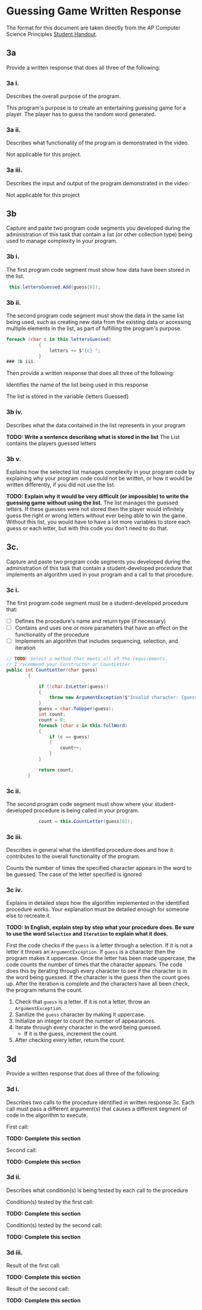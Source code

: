 # Guessing Game Written Response

The format for this document are taken directly from the AP Computer Science
Principles [Student Handout](../support/ap-csp-student-task-directions.pdf).

## 3a

Provide a written response that does all three of the following:

### 3a i.

Describes the overall purpose of the program.

This program's purpose is to create an entertaining guessing game for a player. The player has to guess the random word generated.

### 3a ii.

Describes what functionality of the program is demonstrated in the video.

Not applicable for this project.

### 3a iii.

Describes the input and output of the program demonstrated in the video.

Not applicable for this project

## 3b

Capture and paste two program code segments you developed during the
administration of this task that contain a list (or other collection type) being
used to manage complexity in your program.

### 3b i.

The first program code segment must show how data have been stored in the list.

```csharp
 this.lettersGuessed.Add(guess[0]);
```

### 3b ii.

The second program code segment must show the data in the same list being used,
such as creating new data from the existing data or accessing multiple elements
in the list, as part of fulfilling the program's purpose.

```csharp
foreach (char c in this.lettersGuessed)
            {
                letters += $"{c} ";
            }
### 3b iii.
```

Then provide a written response that does all three of the following:

Identifies the name of the list being used in this response

The list is stored in the variable {letters Guessed}

### 3b iv.

Describes what the data contained in the list represents in your program

**TODO: Write a sentence describing what is stored in the list** The List contains the players guessed letters

### 3b v.

Explains how the selected list manages complexity in your program code by
explaining why your program code could not be written, or how it would be
written differently, if you did not use the list.

**TODO: Explain why it would be very difficult (or impossible) to write 
the guessing game without using the list.**
The list manages the guessed letters. If these guesses were not stored then the player would infinitely guess the right or wrong letters without ever being able to win the game. Without this list, you would have to have a lot more variables to store each guess or each letter, but with this code you don't need to do that. 

## 3c.

Capture and paste two program code segments you developed during the
administration of this task that contain a student-developed procedure that
implements an algorithm used in your program and a call to that procedure.

### 3c i.

The first program code segment must be a student-developed procedure that:

- [ ] Defines the procedure's name and return type (if necessary)
- [ ] Contains and uses one or more parameters that have an effect on the functionality of the procedure
- [ ] Implements an algorithm that includes sequencing, selection, and iteration

```csharp
// TODO: Select a method that meets all of the requirements.
// I recommend your Constructor or CountLetter
public int CountLetter(char guess)
        {

            if (!char.IsLetter(guess))
            {
                throw new ArgumentException($"Invalid character: {guess}.");
            }
            guess = char.ToUpper(guess);
            int count;
            count = 0;
            foreach (char c in this.fullWord)
            {
                if (c == guess)
                {
                    count++;
                }
            }

            return count;
        }
```

### 3c ii.

The second program code segment must show where your student-developed procedure is being called in your program.

```csharp
            count = this.CountLetter(guess[0]);
```

### 3c iii.

Describes in general what the identified procedure does and how it contributes to the overall functionality of the program.

Counts the number of times the specified character appears in the word to be guessed. The case of the letter specified is ignored
### 3c iv.

Explains in detailed steps how the algorithm implemented in the identified procedure works. Your explanation must be detailed enough for someone else to recreate it.

**TODO: In English, explain step by step what your procedure does. Be sure to use the word `Selection` and `Iteration` to explain what it does.**

First the code checks if the `guess` is a letter through a selection. If it is not a letter it throws an `ArgumentException`. If `guess` is a character then the program makes it uppercase. Once the letter has been made uppercase, the code counts the number of times that the character appears. The code does this by iterating through every character to see if the character is in the word being guessed. If the character is the guess then the count goes up. After the iteration is complete and the characters have all been check, the program returns the count. 

1. Check that `guess` is a letter. If it is not a letter, throw an `ArgumentException`.
2. Sanitize the `guess` character by making it uppercase.
3. Initialize an integer to count the number of appearances.
4. Iterate through every character in the word being guessed.
   * If it is the guess, increment the count.
5. After checking every letter, return the count. 

## 3d

Provide a written response that does all three of the following:

### 3d i.

Describes two calls to the procedure identified in written response 3c. Each call must pass a different argument(s) that causes a different segment of code in the algorithm to execute.

First call:

**TODO: Complete this section**

Second call:

**TODO: Complete this section**

### 3d ii.

Describes what condition(s) is being tested by each call to the procedure

Condition(s) tested by the first call:
 
**TODO: Complete this section**

Condition(s) tested by the second call:

**TODO: Complete this section**

### 3d iii.

Result of the first call:

**TODO: Complete this section**

Result of the second call:

**TODO: Complete this section**
